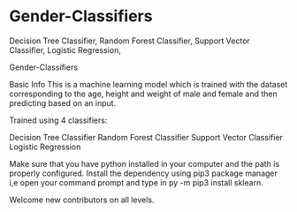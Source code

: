 # Gender-Classifiers
Decision Tree Classifier, Random Forest Classifier, Support Vector Classifier, Logistic Regression, 

Gender-Classifiers

Basic Info
This is a machine learning model which is trained with the dataset corresponding to the age, height and weight of male and female
and then predicting based on an input.

Trained using 4 classifiers:

Decision Tree Classifier
Random Forest Classifier
Support Vector Classifier
Logistic Regression

Make sure that you have python installed in your computer and the path is properly configured.
Install the dependency using pip3 package manager i,e open your command prompt and type in py -m pip3 install sklearn.

Welcome new contributors on all levels.
